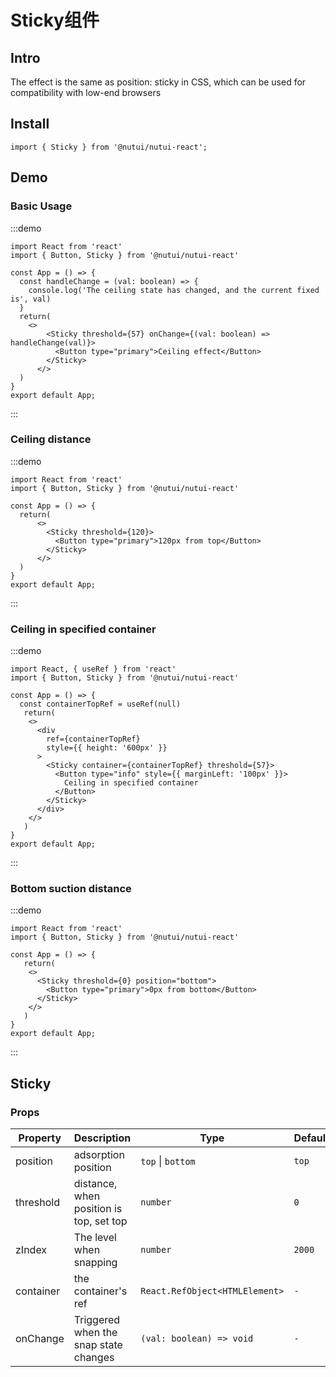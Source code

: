 # Sticky组件

## Intro

The effect is the same as position: sticky in CSS, which can be used for compatibility with low-end browsers

## Install

```tsx
import { Sticky } from '@nutui/nutui-react';
```

## Demo

### Basic Usage

:::demo

```tsx
import React from 'react'
import { Button, Sticky } from '@nutui/nutui-react'

const App = () => {
  const handleChange = (val: boolean) => {
    console.log('The ceiling state has changed, and the current fixed is', val)
  }
  return(
    <>
        <Sticky threshold={57} onChange={(val: boolean) => handleChange(val)}>
          <Button type="primary">Ceiling effect</Button>
        </Sticky>
      </>
  )
}
export default App;
```

:::

### Ceiling distance

:::demo

```tsx
import React from 'react'
import { Button, Sticky } from '@nutui/nutui-react'

const App = () => {
  return(
      <>
        <Sticky threshold={120}>
          <Button type="primary">120px from top</Button>
        </Sticky>
      </>
  )
}
export default App;
```

:::

### Ceiling in specified container

:::demo

```tsx
import React, { useRef } from 'react'
import { Button, Sticky } from '@nutui/nutui-react'

const App = () => {
  const containerTopRef = useRef(null)
   return(
    <>
      <div
        ref={containerTopRef}
        style={{ height: '600px' }}
      >
        <Sticky container={containerTopRef} threshold={57}>
          <Button type="info" style={{ marginLeft: '100px' }}>
            Ceiling in specified container
          </Button>
        </Sticky>
      </div>
    </>
   )
}
export default App;
```

:::

### Bottom suction distance

:::demo

```tsx
import React from 'react'
import { Button, Sticky } from '@nutui/nutui-react'

const App = () => {
   return(
    <>
      <Sticky threshold={0} position="bottom">
        <Button type="primary">0px from bottom</Button>
      </Sticky>
    </>
   )
}
export default App;
```

:::

## Sticky

### Props

| Property | Description | Type | Default |
| --- | --- | --- | --- |
| position | adsorption position| `top` \| `bottom` | `top` |
| threshold | distance, when position is top, set top | `number` | `0` |
| zIndex | The level when snapping | `number` | `2000` |
| container | the container's ref | `React.RefObject<HTMLElement>` | `-` |
| onChange | Triggered when the snap state changes |  `(val: boolean) => void` | `-` |
